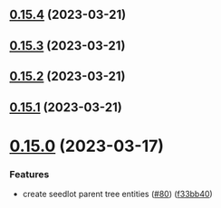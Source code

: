 ## [0.15.4](https://github.com/bcgov/nr-spar-backend/compare/v0.15.3...v0.15.4) (2023-03-21)



## [0.15.3](https://github.com/bcgov/nr-spar-backend/compare/v0.15.2...v0.15.3) (2023-03-21)



## [0.15.2](https://github.com/bcgov/nr-spar-backend/compare/v0.15.1...v0.15.2) (2023-03-21)



## [0.15.1](https://github.com/bcgov/nr-spar-backend/compare/v0.15.0...v0.15.1) (2023-03-21)



# [0.15.0](https://github.com/bcgov/nr-spar-backend/compare/v0.14.2...v0.15.0) (2023-03-17)


### Features

* create seedlot parent tree entities ([#80](https://github.com/bcgov/nr-spar-backend/issues/80)) ([f33bb40](https://github.com/bcgov/nr-spar-backend/commit/f33bb40a16bdc83cfa578f86ea4b7ed2e58d0e65))



